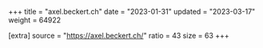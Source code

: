 +++
title = "axel.beckert.ch"
date = "2023-01-31"
updated = "2023-03-17"
weight = 64922

[extra]
source = "https://axel.beckert.ch/"
ratio = 43
size = 63
+++
